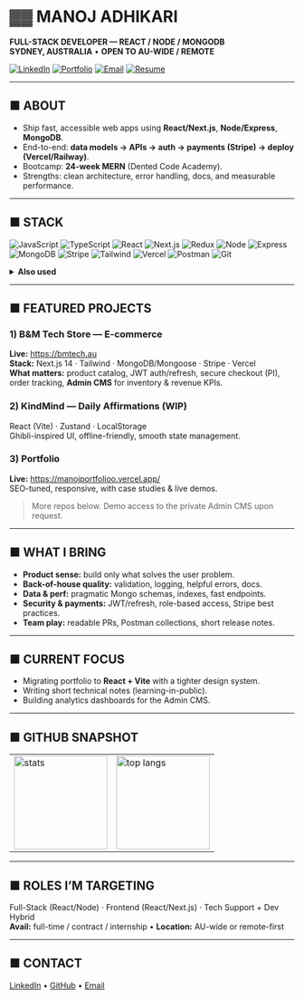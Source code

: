 <!-- =======================================
  MANOJ ADHIKARI — BRUTALIST PROFILE README
  Palette: #000 (black) / #FFF (white) / #FFD600 (accent)
  Font vibe: monospace blocks + flat-square badges
======================================= -->

# ▓▓ MANOJ ADHIKARI
**FULL-STACK DEVELOPER — REACT / NODE / MONGODB**  
**SYDNEY, AUSTRALIA** • **OPEN TO AU-WIDE / REMOTE**

[![LinkedIn](https://img.shields.io/badge/LinkedIn-000?style=flat-square&logo=linkedin&logoColor=white)](https://www.linkedin.com/in/manojadh57/)
[![Portfolio](https://img.shields.io/badge/Portfolio-000?style=flat-square&logo=vercel&logoColor=white)](https://manojportfolioo.vercel.app/)
[![Email](https://img.shields.io/badge/Email-000?style=flat-square)](mailto:manojadhikari57@gmail.com)
[![Resume](https://img.shields.io/badge/Resume-000?style=flat-square)](#)

---

## ■ ABOUT
- Ship fast, accessible web apps using **React/Next.js**, **Node/Express**, **MongoDB**.
- End-to-end: **data models → APIs → auth → payments (Stripe) → deploy (Vercel/Railway)**.
- Bootcamp: **24-week MERN** (Dented Code Academy).  
- Strengths: clean architecture, error handling, docs, and measurable performance.

---

## ■ STACK
<!-- core technologies as flat-square badges (brutalist, high-contrast) -->
![JavaScript](https://img.shields.io/badge/JavaScript-000?style=flat-square&logo=javascript&logoColor=fff)
![TypeScript](https://img.shields.io/badge/TypeScript-000?style=flat-square&logo=typescript&logoColor=fff)
![React](https://img.shields.io/badge/React-000?style=flat-square&logo=react&logoColor=fff)
![Next.js](https://img.shields.io/badge/Next.js-000?style=flat-square&logo=nextdotjs&logoColor=fff)
![Redux](https://img.shields.io/badge/Redux_Toolkit-000?style=flat-square&logo=redux&logoColor=fff)
![Node](https://img.shields.io/badge/Node.js-000?style=flat-square&logo=nodedotjs&logoColor=fff)
![Express](https://img.shields.io/badge/Express-000?style=flat-square&logo=express&logoColor=fff)
![MongoDB](https://img.shields.io/badge/MongoDB-000?style=flat-square&logo=mongodb&logoColor=fff)
![Stripe](https://img.shields.io/badge/Stripe-000?style=flat-square&logo=stripe&logoColor=fff)
![Tailwind](https://img.shields.io/badge/Tailwind-000?style=flat-square&logo=tailwindcss&logoColor=fff)
![Vercel](https://img.shields.io/badge/Vercel-000?style=flat-square&logo=vercel&logoColor=fff)
![Postman](https://img.shields.io/badge/Postman-000?style=flat-square&logo=postman&logoColor=fff)
![Git](https://img.shields.io/badge/Git/GitHub-000?style=flat-square&logo=git&logoColor=fff)

<details>
<summary><b>Also used</b></summary>
Mongoose · HTML/CSS/SASS · CI/CD · Responsive Design · Microsoft 365 Admin · Active Directory · MOODLE
</details>

---

## ■ FEATURED PROJECTS
### 1) B&M Tech Store — E-commerce
**Live:** https://bmtech.au  
**Stack:** Next.js 14 · Tailwind · MongoDB/Mongoose · Stripe · Vercel  
**What matters:** product catalog, JWT auth/refresh, secure checkout (PI), order tracking, **Admin CMS** for inventory & revenue KPIs.

### 2) KindMind — Daily Affirmations (WIP)
React (Vite) · Zustand · LocalStorage  
Ghibli-inspired UI, offline-friendly, smooth state management.

### 3) Portfolio
**Live:** https://manojportfolioo.vercel.app/  
SEO-tuned, responsive, with case studies & live demos.

> More repos below. Demo access to the private Admin CMS upon request.

---

## ■ WHAT I BRING
- **Product sense:** build only what solves the user problem.
- **Back-of-house quality:** validation, logging, helpful errors, docs.
- **Data & perf:** pragmatic Mongo schemas, indexes, fast endpoints.
- **Security & payments:** JWT/refresh, role-based access, Stripe best practices.
- **Team play:** readable PRs, Postman collections, short release notes.

---

## ■ CURRENT FOCUS
- Migrating portfolio to **React + Vite** with a tighter design system.  
- Writing short technical notes (learning-in-public).  
- Building analytics dashboards for the Admin CMS.

---

## ■ GITHUB SNAPSHOT
<!-- keep borders visible for the brutalist vibe -->
<table>
<tr>
<td><img height="165" src="https://github-readme-stats.vercel.app/api?username=manojadh57&show_icons=true&hide_border=false&rank_icon=percentile" alt="stats"/></td>
<td><img height="165" src="https://github-readme-stats.vercel.app/api/top-langs/?username=manojadh57&layout=compact&hide_border=false" alt="top langs"/></td>
</tr>
</table>

<!-- OPTIONAL: uncomment after enabling the workflow below
<img src="https://raw.githubusercontent.com/manojadh57/manojadh57/main/profile-summary-card-output/github/3-stats.svg" alt="summary card"/>
-->

---

## ■ ROLES I’M TARGETING
Full-Stack (React/Node) · Frontend (React/Next.js) · Tech Support + Dev Hybrid  
**Avail:** full-time / contract / internship • **Location:** AU-wide or remote-first

---

## ■ CONTACT
[LinkedIn](https://www.linkedin.com/in/manojadh57/) • [GitHub](https://github.com/manojadh57) • [Email](mailto:manojadhikari57@gmail.com)

